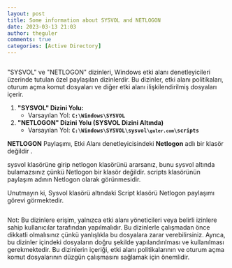 ```yaml
---
layout: post
title: Some information about SYSVOL and NETLOGON
date: 2023-03-13 21:03
author: theguler
comments: true
categories: [Active Directory]
---
```

<!-- wp:image {"id":8466,"sizeSlug":"large","linkDestination":"none"} -->
<figure class="wp-block-image size-large"><img src="https://farukguler.com/assets/post_images/sysvol-netlogon-1.png?w=1024" alt="" class="wp-image-8466" /></figure>
<!-- /wp:image -->

<!-- wp:paragraph -->
<p>"SYSVOL" ve "NETLOGON" dizinleri, Windows etki alanı denetleyicileri üzerinde tutulan özel paylaşılan dizinlerdir. Bu dizinler, etki alanı politikaları, oturum açma komut dosyaları ve diğer etki alanı ilişkilendirilmiş dosyaları içerir.</p>
<!-- /wp:paragraph -->

<!-- wp:list {"ordered":true} -->
<ol><!-- wp:list-item -->
<li><strong>"SYSVOL" Dizini Yolu:</strong><ul><li>Varsayılan Yol: <code><strong>C:\Windows\SYSVOL</strong></code></li></ul></li>
<!-- /wp:list-item -->

<!-- wp:list-item -->
<li><strong>"NETLOGON" Dizini Yolu (SYSVOL Dizini Altında)</strong><ul><li>Varsayılan Yol: <code><strong>C:\Windows\SYSVOL\sysvol\<code>guler.com</code>\scripts</strong></code></li></ul></li>
<!-- /wp:list-item --></ol>
<!-- /wp:list -->

<!-- wp:paragraph -->
<p><strong>NETLOGON</strong>&nbsp;Paylaşımı, Etki Alanı denetleyicisindeki&nbsp;<strong>Netlogon</strong>&nbsp;adlı bir klasör değildir .</p>
<!-- /wp:paragraph -->

<!-- wp:paragraph -->
<p>sysvol klasörüne girip netlogon klasörünü ararsanız, bunu sysvol altında bulamazsınız çünkü Netlogon bir klasör değildir. scripts klasörünün paylaşım adının Netlogon olarak görünmesidir.</p>
<!-- /wp:paragraph -->

<!-- wp:paragraph -->
<p>Unutmayın ki, Sysvol klasörü altındaki Script klasörü Netlogon paylaşımı görevi görmektedir.</p>
<!-- /wp:paragraph -->

<!-- wp:image {"id":9048,"sizeSlug":"large","linkDestination":"none"} -->
<figure class="wp-block-image size-large"><img src="https://farukguler.com/assets/post_images/netlogon.png?w=984" alt="" class="wp-image-9048" /></figure>
<!-- /wp:image -->

<!-- wp:paragraph -->
<p>Not: Bu dizinlere erişim, yalnızca etki alanı yöneticileri veya belirli izinlere sahip kullanıcılar tarafından yapılmalıdır. Bu dizinlerle çalışmadan önce dikkatli olmalısınız çünkü yanlışlıkla bu dosyalara zarar verebilirsiniz. Ayrıca, bu dizinler içindeki dosyaların doğru şekilde yapılandırılması ve kullanılması gerekmektedir. Bu dizinlerin içeriği, etki alanı politikalarının ve oturum açma komut dosyalarının düzgün çalışmasını sağlamak için önemlidir.</p>
<!-- /wp:paragraph -->
